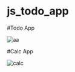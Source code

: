 # js_todo_app

#Todo App

![aa](https://user-images.githubusercontent.com/80461169/124342169-0b6f8980-dbfd-11eb-8216-a5062ae90f00.gif)

#Calc App

![calc](https://user-images.githubusercontent.com/80461169/124342174-11fe0100-dbfd-11eb-84c2-2abce3d93029.gif)
